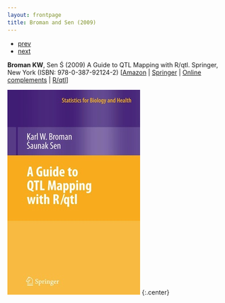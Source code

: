```yaml
---
layout: frontpage
title: Broman and Sen (2009)
---
```


<div class="navbar">
  <div class="navbar-inner">
      <ul class="nav">
          <li><a href="samplemixups_fig7.html">prev</a></li>
          <li><a href="phyloqtl_fig2.html">next</a></li>
      </ul>
  </div>
</div>

**Broman KW**, Sen &#346; (2009) A Guide to QTL Mapping with R/qtl.  Springer, New York (ISBN: 978-0-387-92124-2)
\[[Amazon](http://www.amazon.com/exec/obidos/ASIN/0387921249/7210-20) | [Springer](http://www.springer.com/978-0-387-92124-2) | [Online complements](http://www.rqtl.org/book) | [R/qtl](http://www.rqtl.org)\]

![Broman and Sen (2009) cover](../../assets/pubpics/rqtlbook_cover.jpg)
{:.center}
